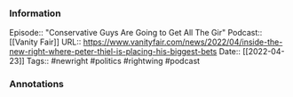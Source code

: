 ### Information

Episode:: "Conservative Guys Are Going to Get All The Gir"
Podcast:: [[Vanity Fair]]
URL:: https://www.vanityfair.com/news/2022/04/inside-the-new-right-where-peter-thiel-is-placing-his-biggest-bets
Date:: [[2022-04-23]]
Tags:: #newright #politics #rightwing 
#podcast


### Annotations

